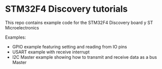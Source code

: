# STM32F4 Discovery tutorials

This repo contains example code for the STM32F4 Discovery board y ST Microelectronics

Examples:

+ GPIO example featuring setting and reading from IO pins
+ USART example with receive interrupt 
+ I2C Master example showing how to transmit and receive data as a bus Master
